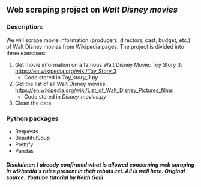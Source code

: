 ## Web scraping project on *Walt Disney movies*

### **Description:** 
We will scrape movie information (producers, directors, cast, budget, etc.) of Walt Disney movies from Wikipedia pages. The project is divided into three exercises:
1. Get movie information on a famous Walt Disney Movie: Toy Story 3: https://en.wikipedia.org/wiki/Toy_Story_3
    - Code stored in *Toy_story_3.py*
2. Get the list of all Walt Disney movies: https://en.wikipedia.org/wiki/List_of_Walt_Disney_Pictures_films
    - Code stored in *Disney_movies.py*
3. Clean the data
### Python packages
- Requests
- BeautifulSoup
- Prettify
- Pandas



##### *Disclaimer:* I already confirmed what is allowed concerning web scraping in wikipedia's rules present in their robots.txt. All is well here. Original source: Youtube tutorial by Keith Galli
